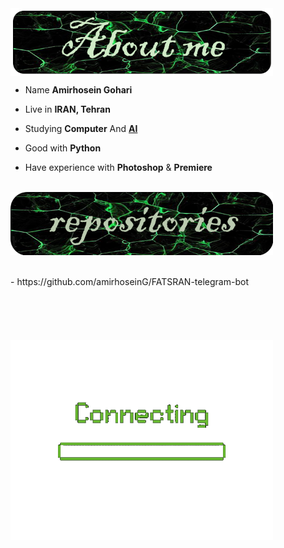 <div>

<img src="./images/aboutme.png" width="420" align="center" />



<br/>


- Name **Amirhosein Gohari**

- Live in **IRAN, Tehran**

- Studying **Computer** And [**AI**](https://en.wikipedia.org/wiki/Artificial_intelligence)

- Good with **Python** 

- Have experience with **Photoshop** & **Premiere**
<br/>

<img src="./images/repositories.png" width="420" align="center" />
<br/>
<br/>
<br/>
- https://github.com/amirhoseinG/FATSRAN-telegram-bot
<br/>
<br/>
<br/>
<br/>
<br/>
<br/>
<img src="./images/loading.gif" width="420" align="left" />
</div>
